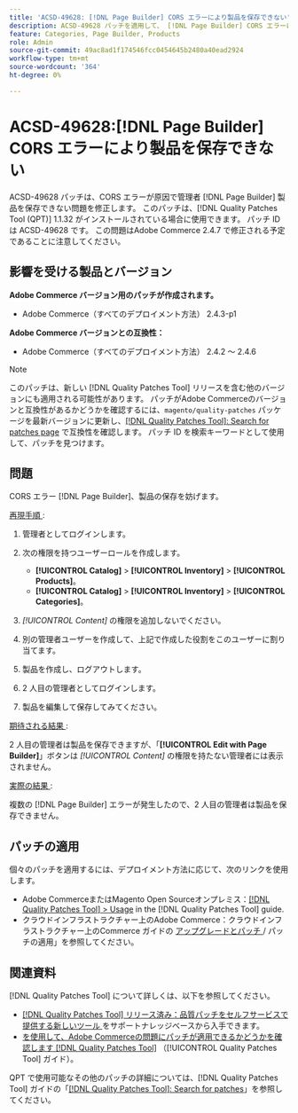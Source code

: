 ```yaml
---
title: 'ACSD-49628: [!DNL Page Builder] CORS エラーにより製品を保存できない'
description: ACSD-49628 パッチを適用して、 [!DNL Page Builder] CORS エラーによって商品の保存が妨げられるAdobe Commerceの問題を修正してください。
feature: Categories, Page Builder, Products
role: Admin
source-git-commit: 49ac8ad1f174546fcc0454645b2480a40ead2924
workflow-type: tm+mt
source-wordcount: '364'
ht-degree: 0%

---
```


# ACSD-49628:[!DNL Page Builder] CORS エラーにより製品を保存できない

ACSD-49628 パッチは、CORS エラーが原因で管理者 [!DNL Page Builder] 製品を保存できない問題を修正します。 このパッチは、[!DNL Quality Patches Tool (QPT)] 1.1.32 がインストールされている場合に使用できます。 パッチ ID は ACSD-49628 です。 この問題はAdobe Commerce 2.4.7 で修正される予定であることに注意してください。

## 影響を受ける製品とバージョン

**Adobe Commerce バージョン用のパッチが作成されます。**

* Adobe Commerce（すべてのデプロイメント方法） 2.4.3-p1

**Adobe Commerce バージョンとの互換性：**

* Adobe Commerce（すべてのデプロイメント方法） 2.4.2 ～ 2.4.6

>[!NOTE]
>
>このパッチは、新しい [!DNL Quality Patches Tool] リリースを含む他のバージョンにも適用される可能性があります。 パッチがAdobe Commerceのバージョンと互換性があるかどうかを確認するには、`magento/quality-patches` パッケージを最新バージョンに更新し、[[!DNL Quality Patches Tool]: Search for patches page](https://experienceleague.adobe.com/tools/commerce-quality-patches/index.html) で互換性を確認します。 パッチ ID を検索キーワードとして使用して、パッチを見つけます。

## 問題

CORS エラー [!DNL Page Builder]、製品の保存を妨げます。

<u> 再現手順 </u>:

1. 管理者としてログインします。
1. 次の権限を持つユーザーロールを作成します。

   * **[!UICONTROL Catalog]** > **[!UICONTROL Inventory]** > **[!UICONTROL Products]**。
   * **[!UICONTROL Catalog]** > **[!UICONTROL Inventory]** > **[!UICONTROL Categories]**。

1. *[!UICONTROL Content]* の権限を追加しないでください。
1. 別の管理者ユーザーを作成して、上記で作成した役割をこのユーザーに割り当てます。
1. 製品を作成し、ログアウトします。
1. 2 人目の管理者としてログインします。
1. 製品を編集して保存してみてください。

<u> 期待される結果 </u>:

2 人目の管理者は製品を保存できますが、「**[!UICONTROL Edit with Page Builder]**」ボタンは *[!UICONTROL Content]* の権限を持たない管理者には表示されません。

<u> 実際の結果 </u>:

複数の [!DNL Page Builder] エラーが発生したので、2 人目の管理者は製品を保存できません。

## パッチの適用

個々のパッチを適用するには、デプロイメント方法に応じて、次のリンクを使用します。

* Adobe CommerceまたはMagento Open Sourceオンプレミス：[[!DNL Quality Patches Tool] > Usage](https://experienceleague.adobe.com/docs/commerce-operations/tools/quality-patches-tool/usage.html) in the [!DNL Quality Patches Tool] guide.
* クラウドインフラストラクチャー上のAdobe Commerce：クラウドインフラストラクチャー上のCommerce ガイドの [ アップグレードとパッチ ](https://experienceleague.adobe.com/docs/commerce-cloud-service/user-guide/develop/upgrade/apply-patches.html)/ パッチの適用」を参照してください。

## 関連資料

[!DNL Quality Patches Tool] について詳しくは、以下を参照してください。

* [[!DNL Quality Patches Tool]  リリース済み：品質パッチをセルフサービスで提供する新しいツール ](https://experienceleague.adobe.com/en/docs/commerce-knowledge-base/kb/announcements/commerce-announcements/magento-quality-patches-released-new-tool-to-self-serve-quality-patches) をサポートナレッジベースから入手できます。
* [ を使用して、Adobe Commerceの問題にパッチが適用できるかどうかを確認します  [!DNL Quality Patches Tool]](/help/tools/quality-patches-tool/patches-available-in-qpt/check-patch-for-magento-issue-with-magento-quality-patches.md) （[!UICONTROL Quality Patches Tool] ガイド）。


QPT で使用可能なその他のパッチの詳細については、[!DNL Quality Patches Tool] ガイドの「[[!DNL Quality Patches Tool]: Search for patches](https://experienceleague.adobe.com/tools/commerce-quality-patches/index.html)」を参照してください。
